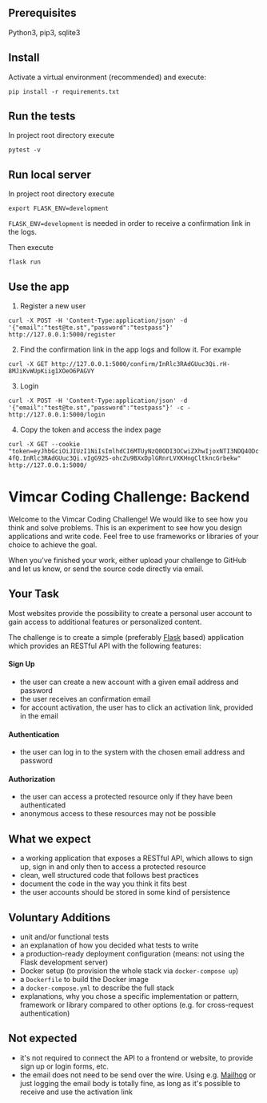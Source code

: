 ## Prerequisites
Python3, pip3, sqlite3

## Install
Activate a virtual environment (recommended) and execute:

`pip install -r requirements.txt`

## Run the tests
In project root directory execute

`pytest -v`

## Run local server
In project root directory execute

```
export FLASK_ENV=development
```

`FLASK_ENV=development` is needed in order to receive a confirmation link in the logs.

Then execute

`flask run`

## Use the app
 1. Register a new user
 
 `curl -X POST -H 'Content-Type:application/json' -d '{"email":"test@te.st","password":"testpass"}' http://127.0.0.1:5000/register`
 
 2. Find the confirmation link in the app logs and follow it. For example
 
 `curl -X GET http://127.0.0.1:5000/confirm/InRlc3RAdGUuc3Qi.rH-8MJiKvWUpKiig1XOeO6PAGVY`
 
 3. Login
 
 `curl -X POST -H 'Content-Type:application/json' -d '{"email":"test@te.st","password":"testpass"}' -c - http://127.0.0.1:5000/login`
 
 4. Copy the token and access the index page
 
 `curl -X GET --cookie "token=eyJhbGciOiJIUzI1NiIsImlhdCI6MTUyNzQ0ODI3OCwiZXhwIjoxNTI3NDQ4ODc4fQ.InRlc3RAdGUuc3Qi.vIgG92S-ohcZu9BXxDplGRnrLVXKHngCltkncGrbekw" http://127.0.0.1:5000/`
 

# Vimcar Coding Challenge: Backend

Welcome to the Vimcar Coding Challenge! We would like to see how you think and solve problems. This is an experiment to see how you design applications and write code. Feel free to use frameworks or libraries of your choice to achieve the goal.

When you've finished your work, either upload your challenge to GitHub and let us know, or send the source code directly via email.


## Your Task
Most websites provide the possibility to create a personal user account to gain access to additional features or personalized content.
 
The challenge is to create a simple (preferably [Flask](http://flask.pocoo.org/) based) application which provides an RESTful API with the following features:

#### Sign Up
- the user can create a new account with a given email address and password
- the user receives an confirmation email 
- for account activation, the user has to click an activation link, provided in the email

#### Authentication
- the user can log in to the system with the chosen email address and password


#### Authorization
- the user can access a protected resource only if they have been authenticated
- anonymous access to these resources may not be possible


## What we expect
- a working application that exposes a RESTful API, which allows to sign up, sign in and only then to access a protected resource 
- clean, well structured code that follows best practices
- document the code in the way you think it fits best
- the user accounts should be stored in some kind of persistence

## Voluntary Additions
- unit and/or functional tests
 - an explanation of how you decided what tests to write
- a production-ready deployment configuration (means: not using the Flask development server)
- Docker setup (to provision the whole stack via `docker-compose up`)
 - a `Dockerfile` to build the Docker image
 - a `docker-compose.yml` to describe the full stack
- explanations, why you chose a specific implementation or pattern, framework or library compared to other options (e.g. for cross-request authentication) 


## Not expected
- it's not required to connect the API to a frontend or website, to provide sign up or login forms, etc.
- the email does not need to be send over the wire. Using e.g. [Mailhog](https://github.com/mailhog/MailHog) or just logging the email body is totally fine, as long as it's possible to receive and use the activation link
